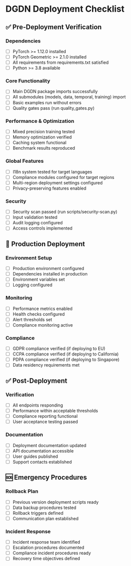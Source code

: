 # DGDN Deployment Checklist

## ✅ Pre-Deployment Verification

### Dependencies
- [ ] PyTorch >= 1.12.0 installed
- [ ] PyTorch Geometric >= 2.1.0 installed
- [ ] All requirements from requirements.txt satisfied
- [ ] Python >= 3.8 available

### Core Functionality
- [ ] Main DGDN package imports successfully
- [ ] All submodules (models, data, temporal, training) import
- [ ] Basic examples run without errors
- [ ] Quality gates pass (run quality_gates.py)

### Performance & Optimization
- [ ] Mixed precision training tested
- [ ] Memory optimization verified
- [ ] Caching system functional
- [ ] Benchmark results reproduced

### Global Features
- [ ] I18n system tested for target languages
- [ ] Compliance modules configured for target regions
- [ ] Multi-region deployment settings configured
- [ ] Privacy-preserving features enabled

### Security
- [ ] Security scan passed (run scripts/security-scan.py)
- [ ] Input validation tested
- [ ] Audit logging configured
- [ ] Access controls implemented

## 🚀 Production Deployment

### Environment Setup
- [ ] Production environment configured
- [ ] Dependencies installed in production
- [ ] Environment variables set
- [ ] Logging configured

### Monitoring
- [ ] Performance metrics enabled
- [ ] Health checks configured
- [ ] Alert thresholds set
- [ ] Compliance monitoring active

### Compliance
- [ ] GDPR compliance verified (if deploying to EU)
- [ ] CCPA compliance verified (if deploying to California)
- [ ] PDPA compliance verified (if deploying to Singapore)
- [ ] Data residency requirements met

## ✅ Post-Deployment

### Verification
- [ ] All endpoints responding
- [ ] Performance within acceptable thresholds
- [ ] Compliance reporting functional
- [ ] User acceptance testing passed

### Documentation
- [ ] Deployment documentation updated
- [ ] API documentation accessible
- [ ] User guides published
- [ ] Support contacts established

## 🆘 Emergency Procedures

### Rollback Plan
- [ ] Previous version deployment scripts ready
- [ ] Data backup procedures tested
- [ ] Rollback triggers defined
- [ ] Communication plan established

### Incident Response
- [ ] Incident response team identified
- [ ] Escalation procedures documented
- [ ] Compliance incident procedures ready
- [ ] Recovery time objectives defined
